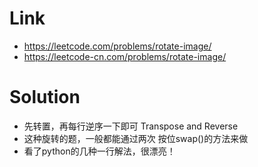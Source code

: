 # Link
- https://leetcode.com/problems/rotate-image/
- https://leetcode-cn.com/problems/rotate-image/

# Solution
- 先转置，再每行逆序一下即可 Transpose and Reverse
- 这种旋转的题，一般都能通过两次 按位swap()的方法来做
- 看了python的几种一行解法，很漂亮！